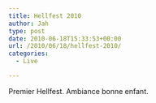 ```yaml
---
title: Hellfest 2010
author: Jah
type: post
date: 2010-06-18T15:33:53+00:00
url: /2010/06/18/hellfest-2010/
categories:
  - Live

---
```

Premier Hellfest. Ambiance bonne enfant.